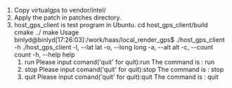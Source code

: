 1. Copy virtualgps to vendor/intel/
2. Apply the patch in patches directory.
3. host_gps_client is test program in Ubuntu.
	cd host_gps_client/build
	cmake ../
	make
   Usage
	binlyd@binlyd[17:26:03]:/work/haas/local_render_gps$ ./host_gps_client -h
	./host_gps_client
	            	-l, --lat lat
	            	-o, --long long
	            	-a, --alt alt
	            	-c, --count count
	            	-h, --help help
 	1. run
		Please input comand('quit' for quit):run
		The command is : run
 	2. stop
		Please input comand('quit' for quit):stop
		The command is : stop
 	3. quit
		Please input comand('quit' for quit):quit
		The command is : quit
